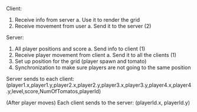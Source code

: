 Client:
1.	Receive info from server
	a.	Use it to render the grid
2.	Receive movement from user
	a.	Send it to the server (2)

Server:
1.	All player positions and score 
	a.	Send info to client (1)
2.	Receive player movement from client
	a.	Send it to all the clients (1)
3.	Set up position for the grid (player spawn and tomato)
4.	Synchronization to make sure players are not going to the same position

Server sends to each client:
(player1.x,player1.y,player2.x,player2.y,player3.x,player3.y,player4.x,player4.y,level,score,NumOfTomatos,playerId)

(After player moves)
Each client sends to the server:
(playerId.x, playerId.y)
